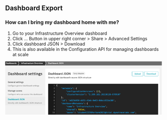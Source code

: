 ## Dashboard Export

### How can I bring my dashboard home with me?
1. Go to your Infrastructure Overview dashboard
2. Click ... Button in upper right corner > Share > Advanced Settings
3. Click dashboard JSON > Download
4. This is also available in the Configuration API for managing dashboards at scale


![dashboardjson](../../../assets/images/dashboardjson.png)
